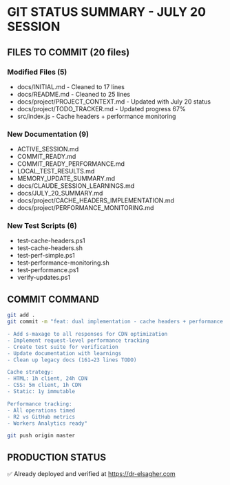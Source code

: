 # GIT STATUS SUMMARY - JULY 20 SESSION

## FILES TO COMMIT (20 files)

### Modified Files (5)
- docs/INITIAL.md - Cleaned to 17 lines
- docs/README.md - Cleaned to 25 lines  
- docs/project/PROJECT_CONTEXT.md - Updated with July 20 status
- docs/project/TODO_TRACKER.md - Updated progress 67%
- src/index.js - Cache headers + performance monitoring

### New Documentation (9)
- ACTIVE_SESSION.md
- COMMIT_READY.md
- COMMIT_READY_PERFORMANCE.md
- LOCAL_TEST_RESULTS.md
- MEMORY_UPDATE_SUMMARY.md
- docs/CLAUDE_SESSION_LEARNINGS.md
- docs/JULY_20_SUMMARY.md
- docs/project/CACHE_HEADERS_IMPLEMENTATION.md
- docs/project/PERFORMANCE_MONITORING.md

### New Test Scripts (6)
- test-cache-headers.ps1
- test-cache-headers.sh
- test-perf-simple.ps1
- test-performance-monitoring.sh
- test-performance.ps1
- verify-updates.ps1

## COMMIT COMMAND
```bash
git add .
git commit -m "feat: dual implementation - cache headers + performance monitoring

- Add s-maxage to all responses for CDN optimization
- Implement request-level performance tracking
- Create test suite for verification
- Update documentation with learnings
- Clean up legacy docs (161→23 lines TODO)

Cache strategy:
- HTML: 1h client, 24h CDN
- CSS: 5m client, 1h CDN  
- Static: 1y immutable

Performance tracking:
- All operations timed
- R2 vs GitHub metrics
- Workers Analytics ready"

git push origin master
```

## PRODUCTION STATUS
✅ Already deployed and verified at https://dr-elsagher.com